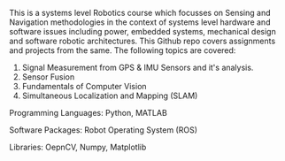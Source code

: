 This is a systems level Robotics course which focusses on Sensing and Navigation methodologies in the context of systems level hardware and software issues including power, embedded systems, mechanical design and software robotic architectures. This Github repo covers assignments and projects from the same. The following topics are covered:
1. Signal Measurement from GPS & IMU Sensors and it's analysis.
2. Sensor Fusion
3. Fundamentals of Computer Vision
4. Simultaneous Localization and Mapping (SLAM)

Programming Languages: Python, MATLAB

Software Packages: Robot Operating System (ROS)

Libraries: OepnCV, Numpy, Matplotlib
